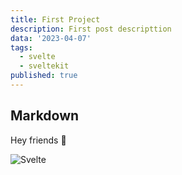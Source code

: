 ```yaml
---
title: First Project
description: First post descripttion
data: '2023-04-07'
tags:
  - svelte
  - sveltekit
published: true
---
```


## Markdown

Hey friends 👋

![Svelte](/media/images/banner.png)
